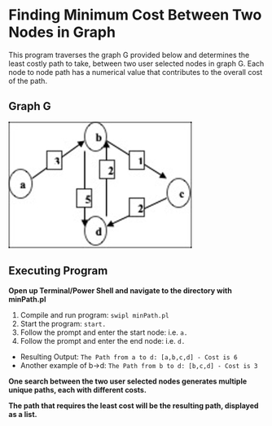 # Finding Minimum Cost Between Two Nodes in Graph
This program traverses the graph G provided below and determines the least costly path to take, between two user selected nodes in graph G. Each node to node path has a numerical value that contributes to the overall cost of the path. 

## Graph G
![alt text][graphG]

[graphG]: https://github.com/jpildush/Artificial-Intelligence/blob/master/Prolog/Minimum%20Cost%20Path/graphGminpath.jpeg "Graph G"

## Executing Program
**Open up Terminal/Power Shell and navigate to the directory with minPath.pl**
1. Compile and run program: ``` swipl minPath.pl ```
2. Start the program: ``` start. ```
3. Follow the prompt and enter the start node: i.e. ``` a. ```
4. Follow the prompt and enter the end node: i.e. ``` d. ```

* Resulting Output: ``` The Path from a to d: [a,b,c,d] - Cost is 6 ```
* Another example of b->d: ``` The Path from b to d: [b,c,d] - Cost is 3 ```

**One search between the two user selected nodes generates multiple unique paths, each with different costs.**

**The path that requires the least cost will be the resulting path, displayed as a list.**

 
